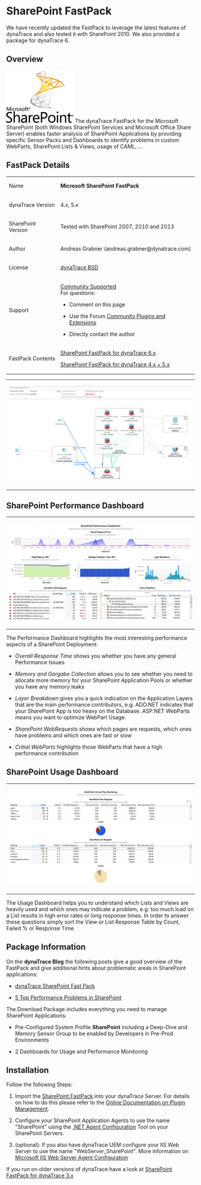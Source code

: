 <html xmlns="http://www.w3.org/1999/xhtml">
<head>
    <title>SharePoint FastPack</title>
    <meta http-equiv="Content-Type" content="text/html; charset=UTF-8"/>
    <meta http-equiv="X-UA-Compatible" content="IE=EmulateIE8" />
    <meta content="Scroll Wiki Publisher" name="generator"/>
    <link type="text/css" rel="stylesheet" href="css/blueprint/liquid.css" media="screen, projection"/>
    <link type="text/css" rel="stylesheet" href="css/blueprint/print.css" media="print"/>
    <link type="text/css" rel="stylesheet" href="css/content-style.css" media="screen, projection, print"/>
    <link type="text/css" rel="stylesheet" href="css/screen.css" media="screen, projection"/>
    <link type="text/css" rel="stylesheet" href="css/print.css" media="print"/>
</head>
<body>
                <h1>SharePoint FastPack</h1>
    <p>
    </p>
    <div class="confbox admonition admonition-info">
    <p>
We have recently updated the FastPack to leverage the latest features of dynaTrace and also tested it with SharePoint 2010. We also provided a package for dynaTrace 6.    </p>
    </div>
    <div class="section-2"  id="10486023_SharePointFastPack-Overview"  >
        <h2>Overview</h2>
    <p>
            <img src="images_community/download/attachments/10486023/icon.png" alt="images_community/download/attachments/10486023/icon.png" class="confluence-embedded-image" />
        The dynaTrace FastPack for the Microsoft SharePoint (both Windows SharePoint Services and Microsoft Office Share Server) enables faster analysis of SharePoint Applications by providing specific Sensor Packs and Dashboards to identify problems in custom WebParts, SharePoint Lists &amp; Views, usage of CAML, ...    </p>
    </div>
    <div class="section-2"  id="10486023_SharePointFastPack-FastPackDetails"  >
        <h2>FastPack Details</h2>
    <div class="tablewrap">
        <table>
<thead class=" "></thead><tfoot class=" "></tfoot><tbody class=" ">    <tr>
            <td rowspan="1" colspan="1">
        <p>
Name    </p>
            </td>
                <td rowspan="1" colspan="1">
        <p>
<strong class=" ">Microsoft SharePoint FastPack</strong>    </p>
            </td>
        </tr>
    <tr>
            <td rowspan="1" colspan="1">
        <p>
dynaTrace Version    </p>
            </td>
                <td rowspan="1" colspan="1">
        <p>
4.x, 5.x    </p>
            </td>
        </tr>
    <tr>
            <td rowspan="1" colspan="1">
        <p>
SharePoint Version    </p>
            </td>
                <td rowspan="1" colspan="1">
        <p>
Tested with SharePoint 2007, 2010 and 2013    </p>
            </td>
        </tr>
    <tr>
            <td rowspan="1" colspan="1">
        <p>
Author    </p>
            </td>
                <td rowspan="1" colspan="1">
        <p>
Andreas Grabner (andreas.grabner@dynatrace.com)    </p>
            </td>
        </tr>
    <tr>
            <td rowspan="1" colspan="1">
        <p>
License    </p>
            </td>
                <td rowspan="1" colspan="1">
        <p>
<a href="attachments_5275722_2_dynaTraceBSD.txt">dynaTrace BSD</a>    </p>
            </td>
        </tr>
    <tr>
            <td rowspan="1" colspan="1">
        <p>
Support    </p>
            </td>
                <td rowspan="1" colspan="1">
        <p>
<a href="https://community/display/DL/Support+Levels#SupportLevels-Community+Supported">Community Supported</a><br/>For questions:    </p>
<ul class=" "><li class=" ">    <p>
Comment on this page    </p>
</li><li class=" ">    <p>
Use the Forum <a href="https://community/display/DTFORUM/Community+Plugins+and+Extensions">Community Plugins and Extensions</a>    </p>
</li><li class=" ">    <p>
Directly contact the author    </p>
</li></ul>            </td>
        </tr>
    <tr>
            <td rowspan="1" colspan="1">
        <p>
FastPack Contents    </p>
            </td>
                <td rowspan="1" colspan="1">
        <p>
<a href="attachments_175734835_1_SharePointFastPack.dt60.dtp">SharePoint FastPack for dynaTrace 6.x</a>    </p>
    <p>
<a href="attachments_71073855_1_SharePointFastPack.dt41.dtp">SharePoint FastPack for dynaTrace 4.x + 5.x</a>    </p>
            </td>
        </tr>
</tbody>        </table>
            </div>
    <p>
    </p>
    <div class="tablewrap">
        <table>
<thead class=" "></thead><tfoot class=" "></tfoot><tbody class=" ">    <tr>
            <td rowspan="1" colspan="1">
        <p>
            <img src="images_community/download/attachments/10486023/TransactionFlow.png" alt="images_community/download/attachments/10486023/TransactionFlow.png" class="" />
            </p>
            </td>
        </tr>
    <tr>
            <td rowspan="1" colspan="1">
                </td>
        </tr>
</tbody>        </table>
            </div>
    </div>
    <div class="section-2"  id="10486023_SharePointFastPack-SharePointPerformanceDashboard"  >
        <h2>SharePoint Performance Dashboard</h2>
    <p>
    </p>
    <div class="tablewrap">
        <table>
<thead class=" "></thead><tfoot class=" "></tfoot><tbody class=" ">    <tr>
            <td rowspan="1" colspan="1">
        <p>
            <img src="images_community/download/attachments/10486023/PerformanceDashboard.png" alt="images_community/download/attachments/10486023/PerformanceDashboard.png" class="" />
            </p>
            </td>
        </tr>
    <tr>
            <td rowspan="1" colspan="1">
                </td>
        </tr>
</tbody>        </table>
            </div>
    <p>
The Performance Dashboard highlights the most interesting performance aspects of a SharePoint Deployment:    </p>
<ul class=" "><li class=" ">    <p>
<i class=" ">Overall Response Time</i> shows you whether you have any general Performance Issues    </p>
</li><li class=" ">    <p>
<i class=" ">Memory and Gargabe Collection</i> allows you to see whether you need to allocate more memory for your SharePoint Application Pools or whether you have any memory leaks    </p>
</li><li class=" ">    <p>
<i class=" ">Layer Breakdown</i> gives you a quick indication on the Application Layers that are the main performance contributors, e.g: ADO.NET indicates that your SharePoint App is too heavy on the Database. ASP.NET WebParts means you want to optimize WebPart Usage.    </p>
</li><li class=" ">    <p>
<i class=" ">SharePoint WebRequests</i> shows which pages are requests, which ones have problems and which ones are fast or slow    </p>
</li><li class=" ">    <p>
<i class=" ">Critial WebParts</i> highlights those WebParts that have a high performance contribution    </p>
</li></ul>    </div>
    <div class="section-2"  id="10486023_SharePointFastPack-SharePointUsageDashboard"  >
        <h2>SharePoint Usage Dashboard</h2>
    <p>
    </p>
    <div class="tablewrap">
        <table>
<thead class=" "></thead><tfoot class=" "></tfoot><tbody class=" ">    <tr>
            <td rowspan="1" colspan="1">
        <p>
            <img src="images_community/download/attachments/10486023/MonitoringDashboard.png" alt="images_community/download/attachments/10486023/MonitoringDashboard.png" class="" />
            </p>
            </td>
        </tr>
    <tr>
            <td rowspan="1" colspan="1">
                </td>
        </tr>
</tbody>        </table>
            </div>
    <p>
The Usage Dashboard helps you to understand which Lists and Views are heavily used and which ones may indicate a problem, e.g: too much load on a List results in high error rates or long response times. In order to answer these questions simply sort the View or List Response Table by Count, Failed % or Response Time.    </p>
    </div>
    <div class="section-2"  id="10486023_SharePointFastPack-PackageInformation"  >
        <h2>Package Information</h2>
    <p>
On the <strong class=" ">dynaTrace Blog</strong> the following posts give a good overview of the FastPack and give additional hints about problematic areas in SharePoint applications:    </p>
<ul class=" "><li class=" ">    <p>
<a href="http://apmblog.compuware.com/2009/04/15/dynatrace-sharepoint-package-available-on-community-portal/">dynaTrace SharePoint Fast Pack</a>    </p>
</li><li class=" ">    <p>
<a href="http://apmblog.compuware.com/2010/03/18/how-to-avoid-the-top-5-sharepoint-performance-mistakes/">5 Top Performance Problems in SharePoint</a>    </p>
</li></ul>    <p>
The Download Package includes everything you need to manage SharePoint Applications:    </p>
<ul class=" "><li class=" ">    <p>
Pre-Configured System Profile <strong class=" ">SharePoint</strong> including a Deep-Dive and Memory Sensor Group to be enabled by Developers in Pre-Prod Environments    </p>
</li><li class=" ">    <p>
2 Dashboards for Usage and Performance Monitoring    </p>
</li></ul>    </div>
    <div class="section-2"  id="10486023_SharePointFastPack-Installation"  >
        <h2>Installation</h2>
    <p>
Follow the following Steps:    </p>
<ol class=" "><li class=" ">    <p>
Import the <a href="attachments_71073855_1_SharePointFastPack.dt41.dtp">SharePoint FastPack</a> into your dynaTrace Server. For details on how to do this please refer to the <a href="https://community/display/DOCDT41/Plugin+Management">Online Documentation on Plugin Management</a>.    </p>
</li><li class=" ">    <p>
Configure your SharePoint Application Agents to use the name &quot;SharePoint&quot; using the <a href="https://community/display/DOCDT41/.NET+Agent+Configuration">.NET Agent Configuration</a> Tool on your SharePoint Servers.    </p>
</li><li class=" ">    <p>
(optional): If you also have dynaTrace UEM configure your IIS Web Server to use the name &quot;WebServer_SharePoint&quot;. More information on <a href="https://community/display/DOCDT41/Microsoft+IIS+Web+Server+Agent+Configuration">Microsoft IIS Web Server Agent Configuration</a>    </p>
</li></ol>    <p>
    </p>
    <div class="confbox admonition admonition-info">
    <p>
If you run on older versions of dynaTrace have a look at <a href="https://community/display/DL/SharePoint+FastPack+for+dynaTrace+3.x">SharePoint FastPack for dynaTrace 3.x</a>    </p>
    </div>
    </div>
            </div>
        </div>
        <div class="footer">
        </div>
    </div>
</body>
</html>
